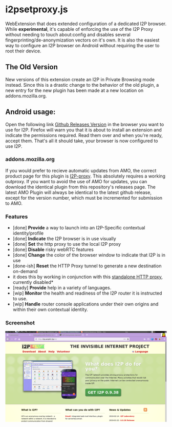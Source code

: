 i2psetproxy.js
==============

WebExtension that does extended configuration of a dedicated I2P browser. While
**experimental**, it's capable of enforcing the use of the I2P Proxy without
needing to touch about:config and disables several
fingerprinting/de-anonymization vectors on it's own. It is also the easiest way
to configure an I2P browser on Android without requiring the user to root their
device.

The Old Version
---------------

New versions of this extension create an I2P in Private Browsing mode instead.
Since this is a drastic change to the behavior of the old plugin, a new entry
for the new plugin has been made at a new location on addons.mozilla.org.

Android usage:
--------------

Open the following link [Github Releases Version](https://github.com/eyedeekay/i2psetproxy.js/releases/download/1.26/i2psetproxy.js@eyedeekay.github.io.xpi)
in the browser you want to use for I2P. Firefox will warn you that it is about
to install an extension and indicate the permissions required. Read them over
and when you're ready, accept them. That's all it should take, your browser is
now configured to use I2P.

### addons.mozilla.org

If you would prefer to recieve automatic updates from AMO, the correct product
page for this plugin is [I2P-proxy](https://addons.mozilla.org/en-US/firefox/addon/I2P-proxy/).
This absolutely requires a working outproxy. If you want to avoid the use of AMO
for updates, you can download the identical plugin from this repository's
releases page. The latest AMO Plugin will always be identical to the latest
github release, except for the version number, which must be incremented for
submission to AMO.

### Features

  * [done] **Provide** a way to launch into an I2P-Specific contextual identity/profile
  * [done] **Indicate** the I2P browser is in use visually
  * [done] **Set** the http proxy to use the local I2P proxy
  * [done] **Disable** risky webRTC features
  * [done] **Change** the color of the browser window to indicate that I2P is in use
  * [done-ish] **Reset** the HTTP Proxy tunnel to generate a new destination on-demand
   * it does this by working in conjunction with this [standalone HTTP proxy](https://github.com/eyedeekay/httptunnel), currently disabled*
  * [ready] **Provide** help in a variety of languages.
  * [wip] **Monitor** the health and readiness of the I2P router it is
   instructed to use.
  * [wip] **Handle** router console applications under their own origins and
   within their own contextual identity.


### Screenshot

![Visiting i2p-projekt.i2p](i2psetproxy.js.png)
